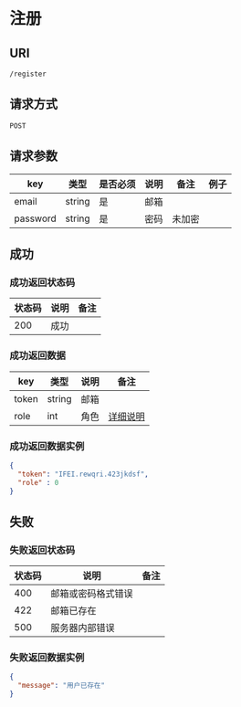 # 注册

## URI

```
/register
```

## 请求方式

```
POST
```

## 请求参数

| key | 类型 | 是否必须 | 说明 | 备注 | 例子 |
| --- | --- | --- | --- | --- | --- |
| email | string | 是 | 邮箱 |  |  |
| password | string | 是 |  密码 | 未加密 |  |

## 成功

### 成功返回状态码

| 状态码 | 说明 | 备注 |
| --- | --- | --- |
| 200 |  成功 | |

### 成功返回数据

| key | 类型 | 说明 | 备注 |
| --- | --- | --- | --- |
| token | string | 邮箱 |  |
| role | int | 角色 | [详细说明](../../table/user.md#role) |

### 成功返回数据实例

```json
{
  "token": "IFEI.rewqri.423jkdsf",
  "role" : 0
}
```

## 失败

### 失败返回状态码

| 状态码 | 说明 | 备注 |
| --- | --- | --- |
| 400 | 邮箱或密码格式错误 |  |
| 422 | 邮箱已存在 |  |
| 500 | 服务器内部错误 |  |

### 失败返回数据实例

```json
{
  "message": "用户已存在"
}
```
